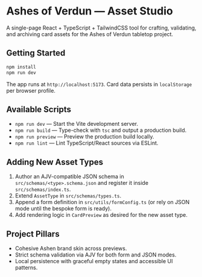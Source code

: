 # Ashes of Verdun — Asset Studio

A single-page React + TypeScript + TailwindCSS tool for crafting, validating, and archiving card assets for the Ashes of Verdun tabletop project.

## Getting Started

```bash
npm install
npm run dev
```

The app runs at `http://localhost:5173`. Card data persists in `localStorage` per browser profile.

## Available Scripts

- `npm run dev` — Start the Vite development server.
- `npm run build` — Type-check with `tsc` and output a production build.
- `npm run preview` — Preview the production build locally.
- `npm run lint` — Lint TypeScript/React sources via ESLint.

## Adding New Asset Types

1. Author an AJV-compatible JSON schema in `src/schemas/<type>.schema.json` and register it inside `src/schemas/index.ts`.
2. Extend `AssetType` in `src/schemas/types.ts`.
3. Append a form definition in `src/utils/formConfig.ts` (or rely on JSON mode until the bespoke form is ready).
4. Add rendering logic in `CardPreview` as desired for the new asset type.

## Project Pillars

- Cohesive Ashen brand skin across previews.
- Strict schema validation via AJV for both form and JSON modes.
- Local persistence with graceful empty states and accessible UI patterns.
